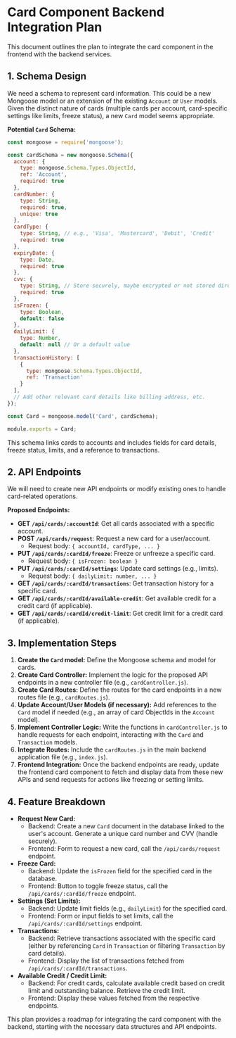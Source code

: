 # Card Component Backend Integration Plan

This document outlines the plan to integrate the card component in the frontend with the backend services.

## 1. Schema Design

We need a schema to represent card information. This could be a new Mongoose model or an extension of the existing `Account` or `User` models. Given the distinct nature of cards (multiple cards per account, card-specific settings like limits, freeze status), a new `Card` model seems appropriate.

**Potential `Card` Schema:**

```javascript
const mongoose = require('mongoose');

const cardSchema = new mongoose.Schema({
  account: {
    type: mongoose.Schema.Types.ObjectId,
    ref: 'Account',
    required: true
  },
  cardNumber: {
    type: String,
    required: true,
    unique: true
  },
  cardType: {
    type: String, // e.g., 'Visa', 'Mastercard', 'Debit', 'Credit'
    required: true
  },
  expiryDate: {
    type: Date,
    required: true
  },
  cvv: {
    type: String, // Store securely, maybe encrypted or not stored directly
    required: true
  },
  isFrozen: {
    type: Boolean,
    default: false
  },
  dailyLimit: {
    type: Number,
    default: null // Or a default value
  },
  transactionHistory: [
    {
      type: mongoose.Schema.Types.ObjectId,
      ref: 'Transaction'
    }
  ],
  // Add other relevant card details like billing address, etc.
});

const Card = mongoose.model('Card', cardSchema);

module.exports = Card;
```

This schema links cards to accounts and includes fields for card details, freeze status, limits, and a reference to transactions.

## 2. API Endpoints

We will need to create new API endpoints or modify existing ones to handle card-related operations.

**Proposed Endpoints:**

*   **GET `/api/cards/:accountId`**: Get all cards associated with a specific account.
*   **POST `/api/cards/request`**: Request a new card for a user/account.
    *   Request body: `{ accountId, cardType, ... }`
*   **PUT `/api/cards/:cardId/freeze`**: Freeze or unfreeze a specific card.
    *   Request body: `{ isFrozen: boolean }`
*   **PUT `/api/cards/:cardId/settings`**: Update card settings (e.g., limits).
    *   Request body: `{ dailyLimit: number, ... }`
*   **GET `/api/cards/:cardId/transactions`**: Get transaction history for a specific card.
*   **GET `/api/cards/:cardId/available-credit`**: Get available credit for a credit card (if applicable).
*   **GET `/api/cards/:cardId/credit-limit`**: Get credit limit for a credit card (if applicable).

## 3. Implementation Steps

1.  **Create the `Card` model:** Define the Mongoose schema and model for cards.
2.  **Create Card Controller:** Implement the logic for the proposed API endpoints in a new controller file (e.g., `cardController.js`).
3.  **Create Card Routes:** Define the routes for the card endpoints in a new routes file (e.g., `cardRoutes.js`).
4.  **Update Account/User Models (if necessary):** Add references to the `Card` model if needed (e.g., an array of card ObjectIds in the `Account` model).
5.  **Implement Controller Logic:** Write the functions in `cardController.js` to handle requests for each endpoint, interacting with the `Card` and `Transaction` models.
6.  **Integrate Routes:** Include the `cardRoutes.js` in the main backend application file (e.g., `index.js`).
7.  **Frontend Integration:** Once the backend endpoints are ready, update the frontend card component to fetch and display data from these new APIs and send requests for actions like freezing or setting limits.

## 4. Feature Breakdown

*   **Request New Card:**
    *   Backend: Create a new `Card` document in the database linked to the user's account. Generate a unique card number and CVV (handle securely).
    *   Frontend: Form to request a new card, call the `/api/cards/request` endpoint.
*   **Freeze Card:**
    *   Backend: Update the `isFrozen` field for the specified card in the database.
    *   Frontend: Button to toggle freeze status, call the `/api/cards/:cardId/freeze` endpoint.
*   **Settings (Set Limits):**
    *   Backend: Update limit fields (e.g., `dailyLimit`) for the specified card.
    *   Frontend: Form or input fields to set limits, call the `/api/cards/:cardId/settings` endpoint.
*   **Transactions:**
    *   Backend: Retrieve transactions associated with the specific card (either by referencing `Card` in `Transaction` or filtering `Transaction` by card details).
    *   Frontend: Display the list of transactions fetched from `/api/cards/:cardId/transactions`.
*   **Available Credit / Credit Limit:**
    *   Backend: For credit cards, calculate available credit based on credit limit and outstanding balance. Retrieve the credit limit.
    *   Frontend: Display these values fetched from the respective endpoints.

This plan provides a roadmap for integrating the card component with the backend, starting with the necessary data structures and API endpoints.